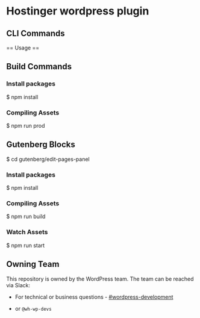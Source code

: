 # Hostinger wordpress plugin

## CLI Commands

== Usage ==

## Build Commands

### Install packages

$ npm install

### Compiling Assets

$ npm run prod

## Gutenberg Blocks

$ cd gutenberg/edit-pages-panel

### Install packages

$ npm install

### Compiling Assets

$ npm run build

### Watch Assets

$ npm run start

## Owning Team

This repository is owned by the WordPress team. The team can be reached via Slack:
- For technical or business questions - [#wordpress-development](https://hostinger.slack.com/archives/C04PPAHN63V)

- or `@wh-wp-devs`
